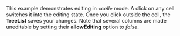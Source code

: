 This example demonstrates editing in _&laquo;cell&raquo;_ mode. A&nbsp;click on&nbsp;any cell switches it&nbsp;into the editing state. Once you click outside the cell, the **TreeList** saves your changes. Note that several columns are made uneditable by&nbsp;setting their **allowEditing** option to _false_.